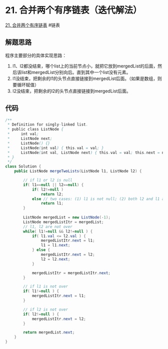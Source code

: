# 21. 合并两个有序链表（迭代解法）

[21. 合并两个有序链表](/problems/merge-two-sorted-lists/)
#链表

## 解题思路

程序主要部分的具体实现思路：

1. l1、l2都没结束，哪个list上的当前节点小，就把它放到mergedList的后面，然后该list和mergedList分别向后。直到其中一个list没有元素。
2. l1没结束，把剩余的l1的头节点直接链接到mergedList后面。（如果是数组，则要循环赋值）
3. l2没结束，把剩余的l2的头节点直接链接到mergedList后面。

## 代码

```java
/**
 * Definition for singly-linked list.
 * public class ListNode {
 *     int val;
 *     ListNode next;
 *     ListNode() {}
 *     ListNode(int val) { this.val = val; }
 *     ListNode(int val, ListNode next) { this.val = val; this.next = next; }
 * }
 */
class Solution {
    public ListNode mergeTwoLists(ListNode l1, ListNode l2) {

        // if l1 or l2 is null
        if( l1==null || l2==null) {
            if( l2!=null )
                return l2;
            else // two cases: (1) l1 is not null; (2) both l2 and l1 are null
                return l1;
        }
        
        ListNode mergedList = new ListNode(-1);
        ListNode mergedListItr = mergedList;
        // l1, l2 are not over 
        while( l1!=null && l2!=null ) {
            if( l1.val <= l2.val ) {
                mergedListItr.next = l1;
                l1 = l1.next;
            } else {
                mergedListItr.next = l2;
                l2 = l2.next;
            }

            mergedListItr = mergedListItr.next;
        }

        // if l1 is not over 
        if( l1!=null ) {
            mergedListItr.next = l1;
        }

        // if l2 is not over 
        if( l2!=null ) {
            mergedListItr.next = l2;
        }

        return mergedList.next;
    }
}
```